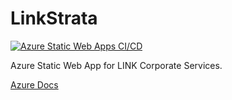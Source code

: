 # LinkStrata

[![Azure Static Web Apps CI/CD](https://github.com/CoryManson/LinkStrata/actions/workflows/azure-static-web-apps-white-mud-038c80d1e.yml/badge.svg?branch=main)](https://github.com/CoryManson/LinkStrata/actions/workflows/azure-static-web-apps-white-mud-038c80d1e.yml)

Azure Static Web App for LINK Corporate Services.

[Azure Docs](https://docs.microsoft.com/en-au/azure/static-web-apps/)
